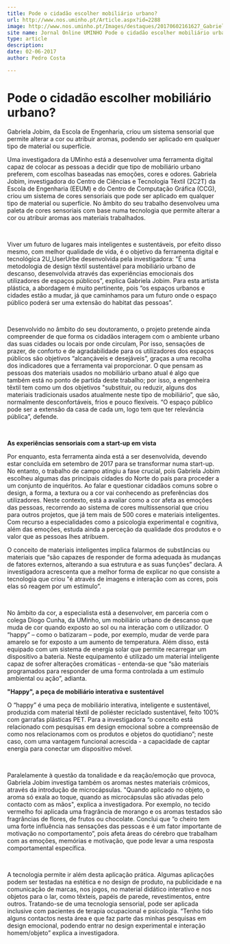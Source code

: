 ```yaml
---
title: Pode o cidadão escolher mobiliário urbano?
url: http://www.nos.uminho.pt/Article.aspx?id=2288
image: http://www.nos.uminho.pt/Images/destaques/20170602161627_GabrielaJobim3.jpg
site name: Jornal Online UMINHO Pode o cidadão escolher mobiliário urbano?
type: article
description: 
date: 02-06-2017
author: Pedro Costa

---
```

# Pode o cidadão escolher mobiliário urbano?


  

Gabriela Jobim, da Escola de Engenharia, criou um sistema sensorial que permite alterar a cor ou atribuir aromas, podendo ser aplicado em qualquer tipo de material ou superfície.

Uma investigadora da UMinho está a desenvolver uma ferramenta digital capaz de colocar as pessoas a decidir que tipo de mobiliário urbano preferem, com escolhas baseadas nas emoções, cores e odores. Gabriela Jobim, investigadora do Centro de Ciências e Tecnologia Têxtil (2C2T) da Escola de Engenharia (EEUM) e do Centro de Computação Gráfica (CCG), criou um sistema de cores sensoriais que pode ser aplicado em qualquer tipo de material ou superfície. No âmbito do seu trabalho desenvolveu uma paleta de cores sensoriais com base numa tecnologia que permite alterar a cor ou atribuir aromas aos materiais trabalhados.

 

Viver um futuro de lugares mais inteligentes e sustentáveis, por efeito disso mesmo, com melhor qualidade de vida, é o objetivo da ferramenta digital e tecnológica 2U_UserUrbe desenvolvida pela investigadora: "É uma metodologia de design têxtil sustentável para mobiliário urbano de descanso, desenvolvida através das experiências emocionais dos utilizadores de espaços públicos”, explica Gabriela Jobim. Para esta artista plástica, a abordagem é muito pertinente, pois “os espaços urbanos e cidades estão a mudar, já que caminhamos para um futuro onde o espaço público poderá ser uma extensão do habitat das pessoas”. 

 

Desenvolvido no âmbito do seu doutoramento, o projeto pretende ainda compreender de que forma os cidadãos interagem com o ambiente urbano das suas cidades ou locais por onde circulam, Por isso, sensações de prazer, de conforto e de agradabilidade para os utilizadores dos espaços públicos são objetivos “alcançáveis e desejáveis”, graças a uma recolha dos indicadores que a ferramenta vai proporcionar. O que pensam as pessoas dos materiais usados no mobiliário urbano atual é algo que também está no ponto de partida deste trabalho; por isso, a engenheira têxtil tem como um dos objetivos "substituir, ou reduzir, alguns dos materiais tradicionais usados atualmente neste tipo de mobiliário”, que são, normalmente desconfortáveis, frios e pouco flexíveis. “O espaço público pode ser a extensão da casa de cada um, logo tem que ter relevância pública”, defende.

 

**As experiências sensoriais com a start-up em vista** 
 

Por enquanto, esta ferramenta ainda está a ser desenvolvida, devendo estar concluída em setembro de 2017 para se transformar numa start-up. No entanto, o trabalho de campo atingiu a fase crucial, pois Gabriela Jobim escolheu algumas das principais cidades do Norte do país para proceder a um conjunto de inquéritos. Ao falar e questionar cidadãos comuns sobre o design, a forma, a textura ou a cor vai conhecendo as preferências dos utilizadores. Neste contexto, está a avaliar como a cor afeta as emoções das pessoas, recorrendo ao sistema de cores multissensorial que criou para outros projetos, que já tem mais de 500 cores e materiais inteligentes. Com recurso a especialidades como a psicologia experimental e cognitiva, além das emoções, estuda ainda a perceção da qualidade dos produtos e o valor que as pessoas lhes atribuem.

O conceito de materiais inteligentes implica falarmos de substâncias ou materiais que “são capazes de responder de forma adequada às mudanças de fatores externos, alterando a sua estrutura e as suas funções” declara. A investigadora acrescenta que a melhor forma de explicar no que consiste a tecnologia que criou "é através de imagens e interação com as cores, pois elas só reagem por um estímulo”.  

 

No âmbito da cor, a especialista está a desenvolver, em parceria com o colega Diogo Cunha, da UMinho, um mobiliário urbano de descanso que muda de cor quando exposto ao sol ou na interação com o utilizador. O “happy” – como o batizaram – pode, por exemplo, mudar de verde para amarelo se for exposto a um aumento de temperatura. Além disso, está equipado com um sistema de energia solar que permite recarregar um dispositivo a bateria. Neste equipamento é utilizado um material inteligente capaz de sofrer alterações cromáticas - entenda-se que “são materiais programados para responder de uma forma controlada a um estímulo ambiental ou ação”, adianta.

**"Happy", a peça de mobiliário interativa e sustentável** 

O “happy” é uma peça de mobiliário interativa, inteligente e sustentável, produzida com material têxtil de poliéster reciclado sustentável, feito 100% com garrafas plásticas PET. Para a investigadora “o conceito está relacionado com pesquisas em design emocional sobre a compreensão de como nos relacionamos com os produtos e objetos do quotidiano”; neste caso, com uma vantagem funcional acrescida - a capacidade de captar energia para conectar um dispositivo móvel.

 

Paralelamente à questão da tonalidade e da reação/emoção que provoca, Gabriela Jobim investiga também os aromas nestes materiais crómicos, através da introdução de microcápsulas. "Quando aplicado no objeto, o aroma só exala ao toque, quando as microcápsulas são ativadas pelo contacto com as mãos", explica a investigadora. Por exemplo, no tecido vermelho foi aplicada uma fragrância de morango e os aromas testados são fragrâncias de flores, de frutos ou chocolate. Conclui que “o cheiro tem uma forte influência nas sensações das pessoas e é um fator importante de motivação no comportamento”, pois afeta áreas do cérebro que trabalham com as emoções, memórias e motivação, que pode levar a uma resposta comportamental específica.

 

A tecnologia permite ir além desta aplicação prática. Algumas aplicações podem ser testadas na estética e no design de produto, na publicidade e na comunicação de marcas, nos jogos, no material didático interativo e nos objetos para o lar, como têxteis, papéis de parede, revestimentos, entre outros. Tratando-se de uma tecnologia sensorial, pode ser aplicada inclusive com pacientes de terapia ocupacional e psicologia. “Tenho tido alguns contactos nesta área e que faz parte das minhas pesquisas em design emocional, podendo entrar no design experimental e interação homem/objeto” explica a investigadora.

